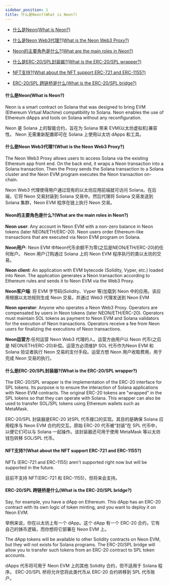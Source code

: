 ```yaml
---
sidebar_position: 1
title: 什么是Neon?(What is Neon?)
---
```


- [什么是Neon(What is Neon?)](#什么是neonwhat-is-neon)

- [什么是Neon Web3代理?(What is the Neon Web3 Proxy?)](#什么是neon-web3代理what-is-the-neon-web3-proxy)

- [Neon的主要角色是什么?(What are the main roles in Neon?)](#neon的主要角色是什么what-are-the-main-roles-in-neon)

- [什么是ERC-20/SPL封装器?(What is the ERC-20/SPL wrapper?)](#什么是erc-20spl封装器what-is-the-erc-20spl-wrapper)

- [NFT支持?(What about the NFT support ERC-721 and ERC-1155?)](#nft支持what-about-the-nft-support-erc-721-and-erc-1155)

- [ERC-20/SPL 跨链桥是什么(What is the ERC-20/SPL bridge?)](#erc-20spl-跨链桥是什么what-is-the-erc-20spl-bridge)

#### 什么是Neon(What is Neon?)

Neon is a smart contract on Solana that was designed to bring EVM (Ethereum Virtual Machine) compatibility to Solana. Neon enables the use of Ethereum dApps and tools on Solana without any reconfiguration.

Neon 是 Solana 上的智能合约，旨在为 Solana 带来 EVM(以太坊虚拟机)兼容性。 Neon 无需重新配置即可在 Solana 上使用以太坊 dApps 和工具。

#### 什么是Neon Web3代理?(What is the Neon Web3 Proxy?)

The Neon Web3 Proxy allows users to access Solana via the existing Ethereum app front end. On the back end, it wraps a Neon transaction into a Solana transaction. Then the Proxy sends the Solana transaction to a Solana cluster and the Neon EVM program executes the Neon transaction on-chain.

Neon Web3 代理使得用户通过现有的以太坊应用前端就可访问 Solana。在后端，它将 Neon 交易封装到 Solana 交易中。然后代理将 Solana 交易发送到 Solana 集群，Neon EVM 程序在链上执行 Neon 交易。

#### Neon的主要角色是什么?(What are the main roles in Neon?)

**Neon user**: Any account in Neon EVM with a non-zero balance in Neon tokens (later NEON/ETH/ERC-20). Neon users order Ethereum-like transactions that are executed via Neon EVM program on Solana.

**Neon用户**: Neon EVM 中Neon代币余额不为零(之后是NEON/ETH/ERC-20)的任何账户。 Neon 用户订购通过 Solana 上的 Neon EVM 程序执行的类以太坊的交易。

**Neon client**: An application with EVM bytecode (Solidity, Vyper, etc.) loaded into Neon. The application generates a Neon transaction according to Ethereum rules and sends it to Neon EVM via the Web3 Proxy.

**Neon客户端**: 将 EVM 字节码(Solidity、Vyper 等)加载到 Neon 中的应用。该应用根据以太坊规则生成 Neon 交易，并通过 Web3 代理发送到 Neon EVM

**Neon operator**: Anyone who operates a Neon Web3 Proxy. Operators are compensated by users in Neon tokens (later NEON/ETH/ERC-20). Operators must maintain SOL tokens as payment to Neon EVM and Solana validators for the execution of Neon transactions. Operators receive a fee from Neon users for finalizing the executions of Neon transactions.

**Neon运营方**:任何运营 Neon Web3 代理的人。运营方由用户以 Neon 代币(之后是 NEON/ETH/ERC-20)补偿。运营方必须维护 SOL 代币作为Neon EVM 和 Solana 验证者执行 Neon 交易的支付手段。运营方想 Neon 用户收取费用，用于完成 Neon 交易的执行。

#### 什么是ERC-20/SPL封装器?(What is the ERC-20/SPL wrapper?)

The ERC-20/SPL wrapper is the implementation of the ERC-20 interface for SPL tokens. Its purpose is to ensure the interaction of Solana applications with Neon EVM contracts. The original ERC-20 tokens are "wrapped" in the SPL tokens so that they can operate with Solana. This wrapper can also be used to transfer SOL/SPL tokens using Ethereum wallets such as MetaMask.

ERC-20/SPL 封装器是ERC-20 对SPL 代币接口的实现。其目的是确保 Solana 应用程序与 Neon EVM 合约的交互。原始 ERC-20 代币被“封装”在 SPL 代币中，以便它们可以与 Solana 一起操作。该封装器还可用于使用 MetaMask 等以太坊钱包转移 SOL/SPL 代币。

#### NFT支持?(What about the NFT support ERC-721 and ERC-1155?)

NFTs (ERC-721 and ERC-1155) aren't supported right now but will be supported in the future.

目前不支持 NFT(ERC-721 和 ERC-1155)，但将来会支持。

#### ERC-20/SPL 跨链桥是什么(What is the ERC-20/SPL bridge?)

Say, for example, you have a dApp on Ethereum. This dApp has an ERC-20 contract with its own logic of token minting, and you want to deploy it on Neon EVM.

举例来说，你在以太坊上有一个 dApp。这个 dApp 有一个 ERC-20 合约，它有自己的铸币逻辑，而你想将它部署在 Neon EVM 上。

The dApp tokens will be available to other Solidity contracts on Neon EVM, but they will not exists for Solana programs. The ERC-20/SPL bridge will allow you to transfer such tokens from an ERC-20 contract to SPL token accounts.

dApps 代币将可用于 Neon EVM 上的其他 Solidity 合约，但不适用于 Solana 程序。 ERC-20/SPL 桥将允许您将此类代币从 ERC-20 合约转移到 SPL 代币账户。